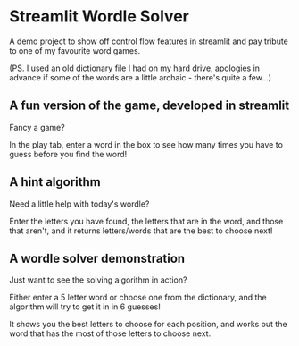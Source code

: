 # Streamlit Wordle Solver
A demo project to show off control flow features in streamlit and pay tribute to one of my favourite word games.

(PS. I used an old dictionary file I had on my hard drive, apologies in advance if some of the words are a little archaic - there's quite a few...)

## A fun version of the game, developed in streamlit

Fancy a game?

In the play tab, enter a word in the box to see how many times you have to guess before you find the word!

## A hint algorithm

Need a little help with today's wordle?

Enter the letters you have found, the letters that are in the word, and those that aren't, and it returns letters/words that are the best to choose next!

## A wordle solver demonstration

Just want to see the solving algorithm in action?

Either enter a 5 letter word or choose one from the dictionary, and the algorithm will try to get it in in 6 guesses!

It shows you the best letters to choose for each position, and works out the word that has the most of those letters to choose next.